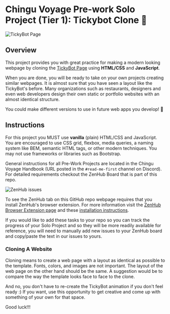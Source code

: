 # Chingu Voyage Pre-work Solo Project (Tier 1): Tickybot Clone 🤖

![TickyBot Page](https://dzwonsemrish7.cloudfront.net/items/0m0c071w3T3H2w0g2714/Image%202019-08-23%20at%2010.24.47%20PM.png)

## Overview
This project provides you with great practice for making a modern looking webpage by cloning the [TickyBot Page](https://tickybott.herokuapp.com/) using **HTML/CSS** and **JavaScript**.

When you are done, you will be ready to take on your own projects creating similar webpages. It is almost sure that you have seen a layout like the TickyBot's before. Many organizations such as restaurants, designers and even web developers design their own static or portfolio websites with an almost identical structure.

You could make different versions to use in future web apps you develop! 🚀

## Instructions

For this project you MUST use **vanilla** (plain) HTML/CSS and JavaScript. You are encouraged to use CSS grid, flexbox, media queries, a naming system like BEM, semantic HTML tags, or other modern techniques. You may not use frameworks or libraries such as Bootstrap.

General instructions for all Pre-Work Projects are located in the Chingu Voyage Handbook (URL posted in the `#read-me-first` channel on Discord). For detailed requirements checkout the ZenHub Board that is part of this repo.

![ZenHub issues](https://dzwonsemrish7.cloudfront.net/items/203o0S2x3G3a3O2s023B/Image%202019-08-23%20at%2010.22.37%20PM.png)

To see the ZenHub tab on this GitHub repo webpage requires that you install ZenHub's browser extension. For more information visit the [ZenHub Browser Extension page](https://www.zenhub.com/extension) and these [installation instructions](https://t.ly/3v8w).

If you would like to add these tasks to your repo so you can track the progress of your Solo Project and so they will be more readily available for reference, you will need to manually add new issues to your ZenHub board and copy/paste the text in our issues to yours.

### Cloning A Website

Cloning means to create a web page with a layout as identical as possible to the template. Fonts, colors, and images are not important. The layout of the web page on the other hand should be the same. A suggestion would be to compare the way the template looks face to face to the clone.

And no, you don't have to re-create the TickyBot animation if you don't feel ready :) If you want, use this opportunity to get creative and come up with something of your own for that space.

Good luck!!!
